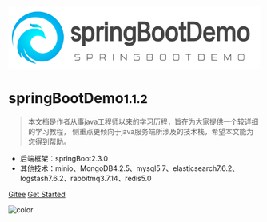 ![logo](images/logo.png)
# springBootDemo<small>1.1.2</small>

> 本文档是作者从事java工程师以来的学习历程，旨在为大家提供一个较详细的学习教程，
侧重点更倾向于java服务端所涉及的技术栈，希望本文能为您得到帮助。


* 后端框架：springBoot2.3.0
* 其他技术：minio、MongoDB4.2.5、mysql5.7、elasticsearch7.6.2、logstash7.6.2、rabbitmq3.7.14、redis5.0

[Gitee](https://gitee.com/tanglchen/springBootDemo)
[Get Started](README.md)
<!-- 背景色 -->
![color](#00D945)